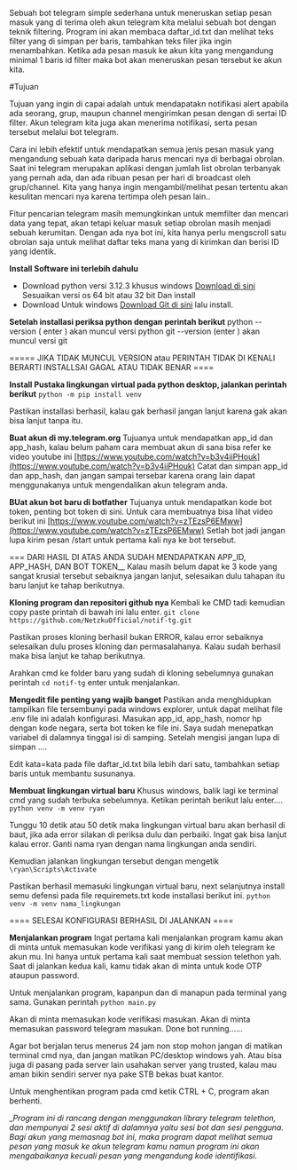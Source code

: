 Sebuah bot telegram simple sederhana untuk meneruskan setiap pesan masuk yang di terima oleh akun telegram kita melalui sebuah bot dengan teknik filtering.
Program ini akan membaca daftar_id.txt dan melihat teks filter yang di simpan per baris, tambahkan teks filer jika ingin menambahkan.
Ketika ada pesan masuk ke akun kita yang mengandung minimal 1 baris id filter maka bot akan meneruskan pesan tersebut ke akun kita.

#Tujuan

Tujuan yang ingin di capai adalah untuk mendapatakn notifikasi alert apabila ada seorang, grup, maupun channel mengirimkan pesan dengan  di sertai ID filter.
Akun telegram kita juga akan menerima notifikasi, serta pesan tersebut melalui bot telegram. 

Cara ini lebih efektif untuk mendapatkan semua jenis pesan masuk yang mengandung sebuah kata daripada harus mencari nya di berbagai obrolan. 
Saat ini telegram merupakan aplikasi dengan jumlah list obrolan terbanyak yang pernah ada, dan ada ribuan pesan per hari di broadcast oleh grup/channel.
Kita yang hanya ingin mengambil/melihat pesan tertentu akan kesulitan mencari nya karena tertimpa oleh pesan lain..

Fitur pencarian telegram masih memungkinkan untuk memfilter dan mencari data yang tepat, akan tetapi keluar masuk setiap obrolan masih menjadi sebuah kerumitan.
Dengan ada nya bot ini, kita hanya perlu mengscroll satu obrolan saja untuk melihat daftar teks mana yang di kirimkan dan berisi ID yang identik.


**Install Software ini terlebih dahulu**
- Download python versi 3.12.3 khusus windows [Download di sini](https://www.python.org/downloads/release/python-3123/) Sesuaikan versi os 64 bit atau 32 bit Dan install
- Download Untuk windows [Download Git di sini](https://git-scm.com/downloads) lalu install.

**Setelah installasi periksa python dengan perintah berikut**
python --version ( enter ) akan muncul versi python
git --version (enter ) akan muncul versi git

===== JIKA TIDAK MUNCUL VERSION atau PERINTAH TIDAK DI KENALI BERARTI INSTALLSAI GAGAL ATAU TIDAK BENAR ==== 


**Install Pustaka lingkungan virtual pada python desktop, jalankan perintah berikut**
`python -m pip install venv`

Pastikan installasi berhasil, kalau gak berhasil jangan lanjut karena gak akan bisa lanjut tanpa itu.

**Buat akun di my.telegram.org**
Tujuanya untuk mendapatkan app_id dan app_hash, kalau belum paham cara membuat akun di sana bisa refer ke video youtube ini [https://www.youtube.com/watch?v=b3v4iiPHouk](https://www.youtube.com/watch?v=b3v4iiPHouk)
Catat dan simpan app_id dan app_hash, dan jangan sampai tersebar karena orang lain dapat menggunakanya untuk mengendalikan akun telegram anda.

**BUat akun bot baru di botfather**
Tujuanya untuk mendapatkan kode bot token, penting bot token di sini. Untuk cara membuatnya bisa lihat video berikut ini [https://www.youtube.com/watch?v=zTEzsP6EMww](https://www.youtube.com/watch?v=zTEzsP6EMww)
Setlah bot jadi jangan lupa kirim pesan /start untuk pertama kali nya ke bot tersebut.

=== DARI HASIL DI ATAS ANDA SUDAH MENDAPATKAN APP_ID, APP_HASH, DAN BOT TOKEN__
Kalau masih belum dapat ke 3 kode yang sangat krusial tersebut sebaiknya jangan lanjut, selesaikan dulu tahapan itu baru lanjut ke tahap berikutnya. 


**Kloning program dan repositori github nya**
Kembali ke CMD tadi kemudian copy paste printah di bawah ini lalu enter.
`git clone https://github.com/NetzkuOfficial/notif-tg.git`

Pastikan proses kloning berhasil bukan ERROR, kalau error sebaiknya selesaikan dulu proses kloning dan permasalahanya.
Kalau sudah berhasil maka bisa lanjut ke tahap berikutnya.

Arahkan cmd ke folder baru yang sudah di kloning sebelumnya gunakan perintah 
`cd notif-tg` enter untuk menjalankan.


**Mengedit file penting yang wajib banget**
Pastikan anda menghidupkan tampilkan file tersembunyi pada windows explorer, untuk dapat melihat file .env file ini adalah konfigurasi.
Masukan app_id, app_hash, nomor hp dengan kode negara, serta bot token ke file ini. Saya sudah menepatkan variabel di dalamnya tinggal isi di samping.
Setelah mengisi jangan lupa di simpan ....

Edit kata=kata pada file daftar_id.txt bila lebih dari satu, tambahkan setiap baris untuk membantu susunanya.


**Membuat lingkungan virtual baru**
Khusus windows, balik lagi ke terminal cmd yang sudah terbuka sebelumnya. Ketikan perintah berikut lalu enter....
`python venv -m venv ryan`

Tunggu 10 detik atau 50 detik maka lingkungan virtual baru akan berhasil di baut, jika ada error silakan di periksa dulu  dan perbaiki.
Ingat gak bisa lanjut kalau error. Ganti nama ryan dengan nama lingkungan anda sendiri.

Kemudian jalankan lingkungan tersebut dengan mengetik 
`\ryan\Scripts\Activate`

Pastikan berhasil memasuki lingkungan virtual baru, next selanjutnya install semu defensi pada file requiremets.txt kode installasi berikut ini.
`python venv -m venv nama_lingkungan`


==== SELESAI KONFIGURASI BERHASIL DI JALANKAN ====

**Menjalankan program**
Ingat pertama kali menjalankan program kamu akan di minta untuk memasukan kode verifikasi yang di kirim oleh telegram ke akun mu. Ini hanya untuk pertama kali saat membuat session telethon yah.
Saat di jalankan kedua kali, kamu tidak akan di minta untuk kode OTP ataupun password.

Untuk menjalankan program, kapanpun dan di manapun pada terminal yang sama. Gunakan perintah 
`python main.py`

Akan di minta memasukan kode verifikasi masukan.
Akan di minta memasukan password telegram masukan.
Done bot running......

Agar bot berjalan terus menerus 24 jam non stop mohon jangan di matikan terminal cmd nya, dan jangan matikan PC/desktop windows yah. 
Atau bisa juga di pasang pada server lain usahakan server yang trusted, kalau mau aman bikin sendiri server nya pake STB bekas buat kantor.

Untuk menghentikan program pada cmd ketik CTRL + C, program akan berhenti.



__Program ini di rancang dengan menggunakan library telegram telethon, 
dan mempunyai 2 sesi aktif di dalamnya yaitu sesi bot dan sesi pengguna. Bagi akun yang memasnag bot ini, maka program dapat melihat semua pesan yang masuk ke akun telegram kamu namun program ini akan mengabaikanya kecuali pesan yang mengandung kode identifikasi._

